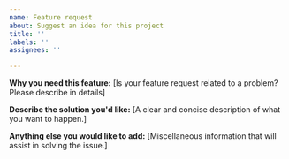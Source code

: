 ```yaml
---
name: Feature request
about: Suggest an idea for this project
title: ''
labels: ''
assignees: ''

---
```


**Why you need this feature:**
[Is your feature request related to a problem? Please describe in details]


**Describe the solution you'd like:**
[A clear and concise description of what you want to happen.]


**Anything else you would like to add:**
[Miscellaneous information that will assist in solving the issue.]
